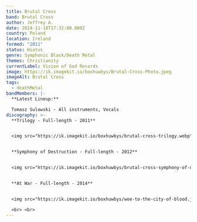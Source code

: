 ```yaml
---
title: Brutal Cross
band: Brutal Cross
author: Jeffrey A.
date: 2024-11-18T17:32:00.000Z
country: Poland
location: Ireland
formed: "2011"
status: Hiatus
genre: Symphonic Black/Death Metal
themes: Christianity
currentLabel: Vision of God Records
image: https://ik.imagekit.io/boxhuwbys/Brutal-Cross-Photo.jpeg
imageAlt: Brutal Cross
tags:
  - deathMetal
bandMembers: |-
  **Latest Lineup:**

  Tomasz Sulowski - All instruments, Vocals
discography: >-
  **Trilogy - Full-length - 2011**  


  <img src="https://ik.imagekit.io/boxhuwbys/brutal-cross-trilogy.webp" alt="Brutal Cross - Trilogy - Full-length cover" style="width:300px; height:auto;">


  **Symphony of Destruction - Full-length - 2012**   


  <img src="https://ik.imagekit.io/boxhuwbys/brutal-cross-symphony-of-destruction.webp" alt="Brutal Cross - Symphony of Destruction - Full-length cover" style="width:300px; height:auto;">


  **At War - Full-length - 2014** 


  <img src="https://ik.imagekit.io/boxhuwbys/woe-to-the-city-of-blood.jpg" alt="Arthure Piety Singke cover" style="width:300px; height:auto;">

  <br> <br>
---
```

